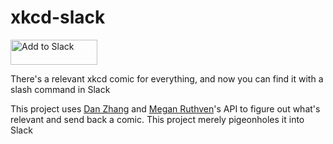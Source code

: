 # xkcd-slack

<a href="https://slack.com/oauth/authorize?scope=commands&client_id=14871708224.33439224246"><img alt="Add to Slack" height="40" width="139" src="https://platform.slack-edge.com/img/add_to_slack.png" srcset="https://platform.slack-edge.com/img/add_to_slack.png 1x, https://platform.slack-edge.com/img/add_to_slack@2x.png 2x" /></a>

There's a relevant xkcd comic for everything, and now you can find it with a slash command in Slack

This project uses [Dan Zhang](https://github.com/dzhang50) and [Megan Ruthven](https://github.com/maruthven)'s API to figure out what's relevant and send back a comic. This project merely pigeonholes it into Slack